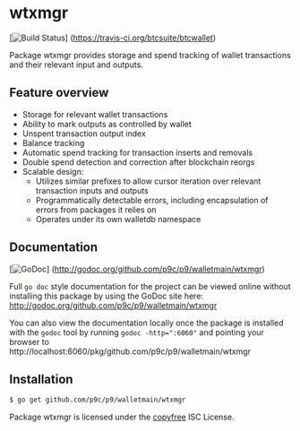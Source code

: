 wtxmgr
======

[![Build Status](https://travis-ci.org/btcsuite/btcwallet.png?branch=master)]
(https://travis-ci.org/btcsuite/btcwallet)

Package wtxmgr provides storage and spend tracking of wallet transactions and
their relevant input and outputs.

## Feature overview

- Storage for relevant wallet transactions
- Ability to mark outputs as controlled by wallet
- Unspent transaction output index
- Balance tracking
- Automatic spend tracking for transaction inserts and removals
- Double spend detection and correction after blockchain reorgs
- Scalable design:
    - Utilizes similar prefixes to allow cursor iteration over relevant
      transaction inputs and outputs
    - Programmatically detectable errors, including encapsulation of errors from
      packages it relies on
    - Operates under its own walletdb namespace

## Documentation

[![GoDoc](https://godoc.org/github.com/p9c/p9/walletmain/wtxmgr?status.png)]
(http://godoc.org/github.com/p9c/p9/walletmain/wtxmgr)

Full `go doc` style documentation for the project can be viewed online without
installing this package by using the GoDoc site here:
http://godoc.org/github.com/p9c/p9/walletmain/wtxmgr

You can also view the documentation locally once the package is installed with
the `godoc` tool by running `godoc -http=":6060"` and pointing your browser to
http://localhost:6060/pkg/github.com/p9c/p9/walletmain/wtxmgr

## Installation

```bash
$ go get github.com/p9c/p9/walletmain/wtxmgr
```

Package wtxmgr is licensed under the [copyfree](http://copyfree.org) ISC
License.
